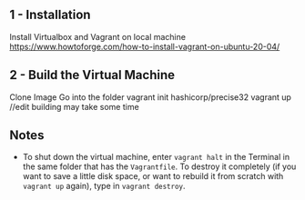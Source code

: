 
## 1 - Installation

  Install Virtualbox and Vagrant on local machine
  <br>https://www.howtoforge.com/how-to-install-vagrant-on-ubuntu-20-04/

## 2 - Build the Virtual Machine

  Clone Image
  Go into the folder
  vagrant init hashicorp/precise32
  vagrant up  //edit building may take some time

## Notes

  - To shut down the virtual machine, enter `vagrant halt` in the Terminal in the same folder that has the `Vagrantfile`. To destroy it completely (if you want to save a little disk space, or want to rebuild it from scratch with `vagrant up` again), type in `vagrant destroy`.
